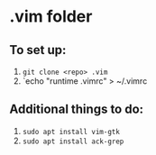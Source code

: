 # .vim folder

## To set up:

1. `git clone <repo> .vim`
2. `echo "runtime .vimrc" > ~/.vimrc 

## Additional things to do:

1. `sudo apt install vim-gtk`
1. `sudo apt install ack-grep`
